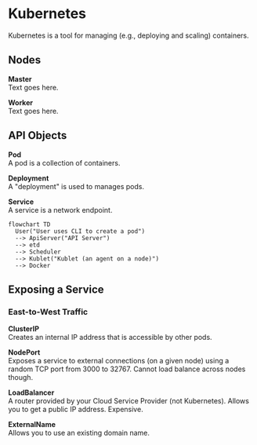 # Kubernetes
Kubernetes is a tool for managing (e.g., deploying and scaling) containers. 

## Nodes
**Master**  
Text goes here. 

**Worker**  
Text goes here. 

## API Objects
**Pod**  
A pod is a collection of containers. 

**Deployment**  
A "deployment" is used to manages pods. 

**Service**  
A service is a network endpoint.

```mermaid
flowchart TD
  User("User uses CLI to create a pod")
  --> ApiServer("API Server") 
  --> etd
  --> Scheduler
  --> Kublet("Kublet (an agent on a node)")
  --> Docker
```

## Exposing a Service
### East-to-West Traffic
**ClusterIP**  
Creates an internal IP address that is accessible by other pods. 

**NodePort**  
Exposes a service to external connections (on a given node) using a random TCP port from 3000 to 32767. Cannot load balance across nodes though. 

**LoadBalancer**  
A router provided by your Cloud Service Provider (not Kubernetes). Allows you to get a public IP address. Expensive. 

**ExternalName**  
Allows you to use an existing domain name. 